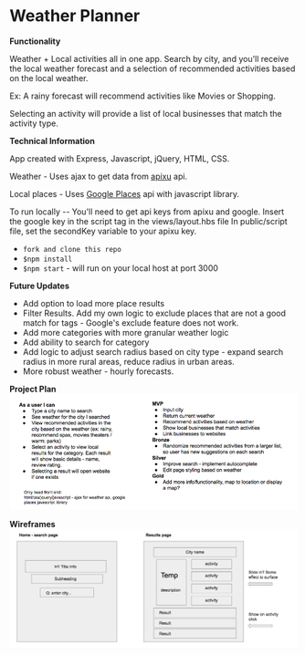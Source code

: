 # Weather Planner

**Functionality**

Weather + Local activities all in one app. Search by city, and you'll receive the local weather forecast and a selection of recommended activities based on the local weather.

Ex: A rainy forecast will recommend activities like Movies or Shopping.

Selecting an activity will provide a list of local businesses that match the activity type.

**Technical Information**

App created with Express, Javascript, jQuery, HTML, CSS.

Weather - Uses ajax to get data from [apixu]('https://www.apixu.com/') api.

Local places - Uses [Google Places]('https://developers.google.com/places/') api with javascript library.

To run locally --
You'll need to get api keys from apixu and google.
Insert the google key in the script tag in the views/layout.hbs file
In public/script file, set the secondKey variable to your apixu key.

* `fork and clone this repo`
* `$npm install`
* `$npm start` - will run on your local host at port 3000

**Future Updates**

* Add option to load more place results
* Filter Results. Add my own logic to exclude places that are not a good match for tags - Google's exclude feature does not work.
* Add more categories with more granular weather logic
* Add ability to search for category
* Add logic to adjust search radius based on city type - expand search radius in more rural areas, reduce radius in urban areas.
* More robust weather - hourly forecasts.


**Project Plan**
![Project Plan](public/images/project_plan.png)

**Wireframes**
![Wireframes](public/images/wireframes.png)
